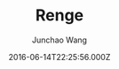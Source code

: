 ---
title: Renge
github: 'https://github.com/billyfish152/Renge'
demo: 'https://junchaowang.com'
author: Junchao Wang
ssg:
  - Jekyll
cms:
  - No Cms
date: 2016-06-14T22:25:56.000Z
github_branch: master
description: A Jekyll theme by Junchao
stale: true
---